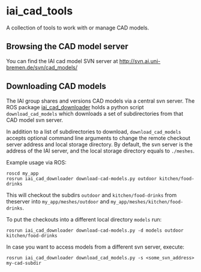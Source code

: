 iai_cad_tools
=============

A collection of tools to work with or manage CAD models.


## Browsing the CAD model server
You can find the IAI cad model SVN server at http://svn.ai.uni-bremen.de/svn/cad_models/

## Downloading CAD models
The IAI group shares and versions CAD models via a central svn 
server. The ROS package [iai_cad_downloader](https://github.com/code-iai/iai_cad_tools/tree/master/iai_cad_downloader) holds a python script
`download_cad_models` which downloads a set of subdirectories from that
CAD model svn server. 

In addition to a list of subdirectories to download, `download_cad_models`
accepts optional command line arguments to change the remote checkout
server address and local storage directory. By default, the svn server
is the address of the IAI server, and the local storage directory equals
to `./meshes`. 

Example usage via ROS:
```shell
roscd my_app
rosrun iai_cad_downloader download-cad-models.py outdoor kitchen/food-drinks
```
This will checkout the subdirs `outdoor` and `kitchen/food-drinks` from
theserver into `my_app/meshes/outdoor` and `my_app/meshes/kitchen/food-drinks`.

To put the checkouts into a different local directory `models` run:
```shell
rosrun iai_cad_downloader download-cad-models.py -d models outdoor kitchen/food-drinks
```

In case you want to access models from a different svn server, execute:
```shell
rosrun iai_cad_downloader download_cad_models.py -s <some_svn_address> my-cad-subdir
```
